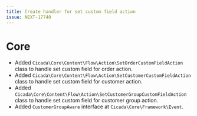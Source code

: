```yaml
---
title: Create handler for set custom field action
issue: NEXT-17740
---
```

# Core
* Added `Cicada\Core\Content\Flow\Action\SetOrderCustomFieldAction` class to handle set custom field for order action.
* Added `Cicada\Core\Content\Flow\Action\SetCustomerCustomFieldAction` class to handle set custom field for customer action.
* Added `Cicada\Core\Content\Flow\Action\SetCustomerGroupCustomFieldAction` class to handle set custom field for customer group action.
* Added `CustomerGroupAware` interface at `Cicada\Core\Framework\Event`.

